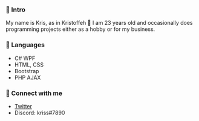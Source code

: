 ### 🤔 Intro
My name is Kris, as in Kristoffeh 👋 I am 23 years old and occasionally does programming projects either as a hobby or for my business.

### 🌱 Languages 
* C# WPF
* HTML, CSS
* Bootstrap
* PHP AJAX

### 💬 Connect with me
- [Twitter](https://twitter.com/kristophlol)
- Discord: kriss#7890

<!--
**Kristoffeh/Kristoffeh** is a ✨ _special_ ✨ repository because its `README.md` (this file) appears on your GitHub profile.

Here are some ideas to get you started:

- 🔭 I’m currently working on ...
- 🌱 I’m currently learning ...
- 👯 I’m looking to collaborate on ...
- 🤔 I’m looking for help with ...
- 💬 Ask me about ...
- 📫 How to reach me: ...
- 😄 Pronouns: ...
- ⚡ Fun fact: ...
-->
